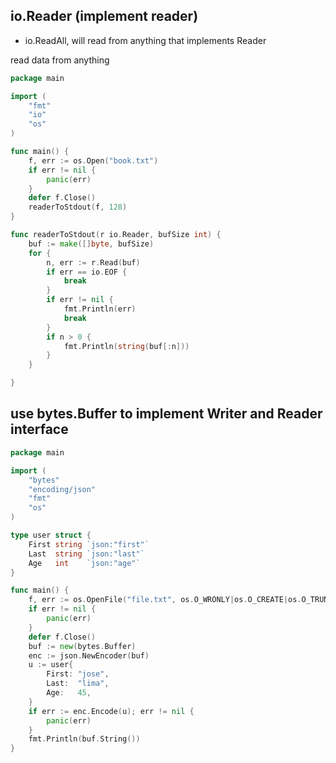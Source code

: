 ## io.Reader (implement reader)

- io.ReadAll, will read from anything that implements Reader

read data from anything

```go
package main

import (
	"fmt"
	"io"
	"os"
)

func main() {
	f, err := os.Open("book.txt")
	if err != nil {
		panic(err)
	}
	defer f.Close()
	readerToStdout(f, 128)
}

func readerToStdout(r io.Reader, bufSize int) {
	buf := make([]byte, bufSize)
	for {
		n, err := r.Read(buf)
		if err == io.EOF {
			break
		}
		if err != nil {
			fmt.Println(err)
			break
		}
		if n > 0 {
			fmt.Println(string(buf[:n]))
		}
	}

}

```

## use bytes.Buffer to implement Writer and Reader interface

```go
package main

import (
	"bytes"
	"encoding/json"
	"fmt"
	"os"
)

type user struct {
	First string `json:"first"`
	Last  string `json:"last"`
	Age   int    `json:"age"`
}

func main() {
	f, err := os.OpenFile("file.txt", os.O_WRONLY|os.O_CREATE|os.O_TRUNC, 0600)
	if err != nil {
		panic(err)
	}
	defer f.Close()
	buf := new(bytes.Buffer)
	enc := json.NewEncoder(buf)
	u := user{
		First: "jose",
		Last:  "lima",
		Age:   45,
	}
	if err := enc.Encode(u); err != nil {
		panic(err)
	}
	fmt.Println(buf.String())
}
```
